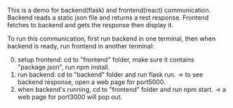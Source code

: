 This is a demo for backend(flask) and frontend(react) communication. Backend reads a static json file and returns a rest response. Frontend fetches to backend and gets the response then display it.

To run this communication, first run backend in one terminal, then when backend is ready, run frontend in another terminal:

0. setup frontend: cd to "frontend" folder, make sure it contains "package.json", run npm install.
1. run backend: cd to "backend" folder and run flask run. -> to see backend response, open a web page for port5000.
2. when backend's running, cd to "frontend" folder and run npm start. -> a web page for port3000 will pop out.
